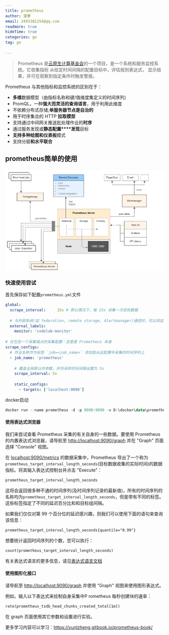 ```yaml
---
title: prometheus
author: 菠萝
email: 2493381254@qq.com
readmore: true
hideTime: true
categories: go
tag: go

---
```




> Prometheus 是[云原生计算基金会](https://cncf.io/)的一个项目，是一个系统和服务监控系统。它收集指标 从给定时间间隔的配置目标中，评估规则表达式， 显示结果，并可在观察到指定条件时触发警报。

Prometheus 与其他指标和监控系统的区别在于：

- **多维**数据模型（由指标名称和键/值维度集定义的时间序列）
- PromQL，一种**强大而灵活的查询语言**，用于利用此维度
- 不依赖分布式存储;**单服务器节点是自治的**
- 用于时序集合的 HTTP **拉取模型**
- 支持通过中间网关推送批处理作业的**时序**
- 通过服务发现或**静态配置****发现**目标
- **支持多种绘图和仪表板**模式
- 支持分层**和水平联合**

<!-- more -->

## prometheus简单的使用

![1700189207618](prometheus/1700189207618.png)



### 快速使用尝试

首先保存如下配置`prometheus.yml`文件

~~~yaml
global:
  scrape_interval:     15s # 默认情况下，每 15s 采集一次目标数据

  # 与外部系统(如 federation, remote storage, Alertmanager)通信时，可以将这些标签应用到到和时间序列或告警上
  external_labels:
    monitor: 'codelab-monitor'

# 仅包含一个采集端点的采集配置：这里是 Prometheus 本身
scrape_configs:
  # 作业名称作为标签 `job=<job_name>` 添加到从此配置中采集的时间序列上
  - job_name: 'prometheus'

    # 覆盖全局默认的参数，并将采样时间间隔设置为 5s
    scrape_interval: 5s

    static_configs:
      - targets: ['localhost:9090']
~~~

docker启动

~~~powershell
docker run --name prometheus -d -p 9090:9090 -v D:\docker\data\prometheus\prometheus.yml:/etc/prometheus/prometheus.yml prom/prometheus
~~~

#### 使用表达式浏览器

我们来尝试查看 Prometheus 采集的有关自身的一些数据。要使用 Prometheus 的内置表达式浏览器，请导航至 <http://localhost:9090/graph> 并在 "Graph" 页面选择 "Console" 视图。

在 [localhost:9090/metrics](http://localhost:9090/metrics) 的数据采集中，Prometheus 导出了一个称为`prometheus_target_interval_length_seconds`(目标数据收集的实际时间)的数据指标。将其输入表达式控制台并点击 "Execute"：

~~~txt
prometheus_target_interval_length_seconds
~~~

这将会返回很多种不通的时间序列(及时间序列记录的最新值)，所有的时间序列的名称均为`prometheus_target_interval_length_seconds`，但是带有不同的标签。这些标签指定了不同的延迟百分比和和目标组间隔。

如果我们仅仅对第 99 个百分位的延迟感兴趣，则我们可以使用下面的语句来查询该信息：

~~~txt
prometheus_target_interval_length_seconds{quantile="0.99"}
~~~

想要统计返回时间序列的个数，您可以执行：

~~~txt
count(prometheus_target_interval_length_seconds)
~~~

有关表达式语言的更多信息，请见[表达式语言文档]()



#### 使用图形化接口

请导航至 <http://localhost:9090/graph> 并使用 "Graph" 视图来使用图形表达式。

例如，输入以下表达式来绘制自身采集中P rometheus 每秒创建块的速率：

~~~txt
rate(prometheus_tsdb_head_chunks_created_total[1m])
~~~

在 graph 页面使用其它参数和设置进行实验。



更多学习内容可以学习：https://yunlzheng.gitbook.io/prometheus-book/


